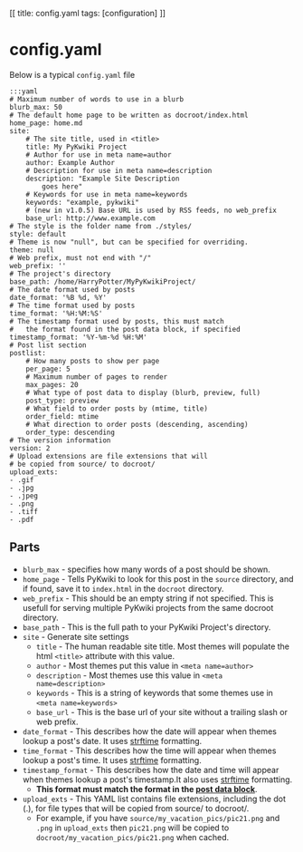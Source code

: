 [[
title: config.yaml
tags: [configuration]
]]

# config.yaml

Below is a typical `config.yaml` file

    :::yaml
    # Maximum number of words to use in a blurb
    blurb_max: 50
    # The default home page to be written as docroot/index.html
    home_page: home.md
    site:
        # The site title, used in <title>
        title: My PyKwiki Project
        # Author for use in meta name=author
        author: Example Author
        # Description for use in meta name=description
        description: "Example Site Description
            goes here"
        # Keywords for use in meta name=keywords
        keywords: "example, pykwiki"
        # (new in v1.0.5) Base URL is used by RSS feeds, no web_prefix
        base_url: http://www.example.com 
    # The style is the folder name from ./styles/
    style: default
    # Theme is now "null", but can be specified for overriding. 
    theme: null
    # Web prefix, must not end with "/"
    web_prefix: ''
    # The project's directory
    base_path: /home/HarryPotter/MyPyKwikiProject/
    # The date format used by posts
    date_format: '%B %d, %Y'
    # The time format used by posts
    time_format: '%H:%M:%S'
    # The timestamp format used by posts, this must match
    #   the format found in the post data block, if specified
    timestamp_format: '%Y-%m-%d %H:%M'
    # Post list section
    postlist:
        # How many posts to show per page
        per_page: 5
        # Maximum number of pages to render
        max_pages: 20
        # What type of post data to display (blurb, preview, full)
        post_type: preview
        # What field to order posts by (mtime, title)
        order_field: mtime
        # What direction to order posts (descending, ascending)
        order_type: descending
    # The version information
    version: 2
    # Upload extensions are file extensions that will
    # be copied from source/ to docroot/
    upload_exts:
    - .gif
    - .jpg
    - .jpeg
    - .png
    - .tiff
    - .pdf


## Parts

* `blurb_max` - specifies how many words of a post should be shown.
* `home_page` - Tells PyKwiki to look for this post in the `source` 
    directory, and if found, save it to `index.html` in the `docroot`
    directory.
* `web_prefix` - This should be an empty string if not specified.
    This is usefull for serving multiple PyKwiki projects from the same docroot directory.
* `base_path` - This is the full path to your PyKwiki Project's directory.
* `site` - Generate site settings
    * `title` - The human readable site title. Most themes will
        populate the html `<title>` attribute with this value.
    * `author` - Most themes put this value in `<meta name=author>`
    * `description` - Most themes use this value in `<meta name=description>`
    * `keywords` - This is a string of keywords that some themes use in `<meta name=keywords>`
    * `base_url` - This is the base url of your site without a trailing slash or web prefix.
* `date_format` - This describes how the date will appear when themes lookup a post's date. It uses [strftime](http://docs.python.org/2/library/time.html#time.strftime) formatting.
* `time_format` - This describes how the time will appear when themes lookup a post's time. It uses [strftime](http://docs.python.org/2/library/time.html#time.strftime) formatting.
* `timestamp_format` - This describes how the date and time will appear when themes lookup a post's timestamp.It also uses [strftime](http://docs.python.org/2/library/time.html#time.strftime) formatting. 
    * **This format must match the format in the [post data block](/authoring.html#post-data-block)**.
* `upload_exts` - This YAML list contains file extensions, including the dot (.), for file types that will be copied from source/ to docroot/.
    * For example, if you have `source/my_vacation_pics/pic21.png` and `.png` in `upload_exts` then `pic21.png` will be copied to `docroot/my_vacation_pics/pic21.png` when cached.
